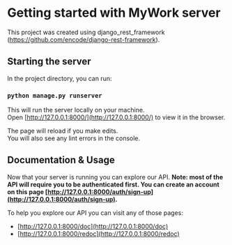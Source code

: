 # Getting started with MyWork server

This project was created using django_rest_framework (https://github.com/encode/django-rest-framework).

## Starting the server

In the project directory, you can run:

### `python manage.py runserver`

This will run the server locally on your machine.\
Open [http://127.0.0.1:8000/](http://127.0.0.1:8000/) to view it in the browser.

The page will reload if you make edits.\
You will also see any lint errors in the console.

## Documentation & Usage

Now that your server is running you can explore our API.
**Note: most of the API will require you to be authenticated first. You can create an account on this page [http://127.0.0.1:8000/auth/sign-up](http://127.0.0.1:8000/auth/sign-up).**

To help you explore our API you can visit any of those pages:
  - [http://127.0.0.1:8000/doc](http://127.0.0.1:8000/doc)
  - [http://127.0.0.1:8000/redoc](http://127.0.0.1:8000/redoc)

